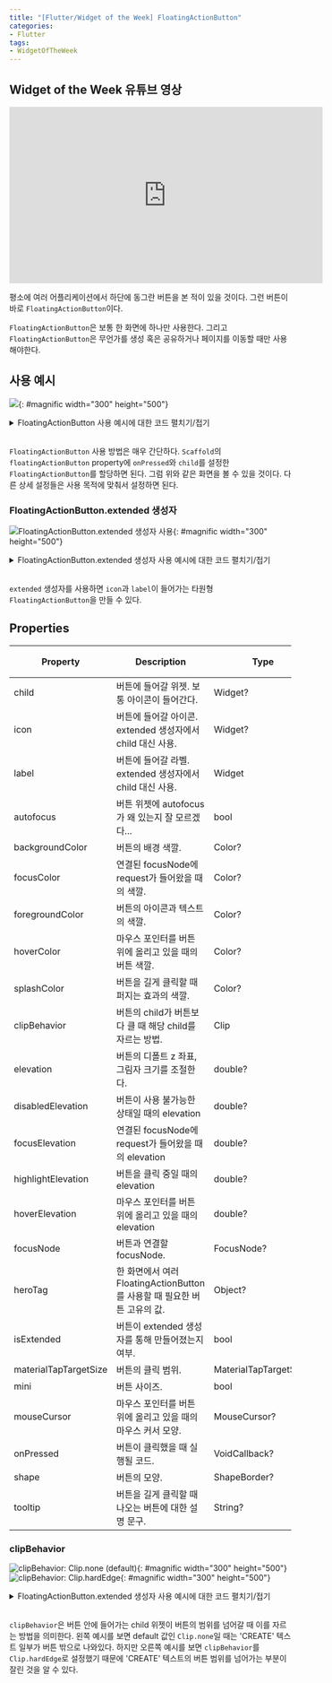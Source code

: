 ```yaml
---
title: "[Flutter/Widget of the Week] FloatingActionButton"
categories:
- Flutter
tags:
- WidgetOfTheWeek
---
```


## Widget of the Week 유튜브 영상

<iframe width="560" height="315" src="https://www.youtube.com/embed/2uaoEDOgk_I?cc_load_policy=1" frameborder="0" allowfullscreen></iframe>

<br>

평소에 여러 어플리케이션에서 하단에 동그란 버튼을 본 적이 있을 것이다. 그런 버튼이 바로 `FloatingActionButton`이다.

`FloatingActionButton`은 보통 한 화면에 하나만 사용한다.  그리고 `FloatingActionButton`은 무언가를 생성 혹은 공유하거나 페이지를 이동할 때만 사용해야한다.

## 사용 예시

![](/assets/flutter/WidgetOfTheWeek/8.FloatingActionButton/Example1.png){: #magnific width="300" height="500"}

<details markdown="1">
  <summary>FloatingActionButton 사용 예시에 대한 코드 펼치기/접기</summary>

``` dart
Scaffold(
  appBar: AppBar(
    title: Text('FloatingActionButton Example'),
  ),
  floatingActionButton: FloatingActionButton(
    onPressed: () {
      // 버튼 클릭 시 실행할 코드.
    },
    child: Icon(Icons.add),
  ),
);
```

</details>
<br>

`FloatingActionButton` 사용 방법은 매우 간단하다. `Scaffold`의 `floatingActionButton` property에 `onPressed`와 `child`를  설정한 `FloatingActionButton`를 할당하면 된다. 그럼 위와 같은 화면을 볼 수 있을 것이다. 다른 상세 설정들은 사용 목적에 맞춰서 설정하면 된다.

### FloatingActionButton.extended 생성자

![FloatingActionButton.extended 생성자 사용](/assets/flutter/WidgetOfTheWeek/8.FloatingActionButton/Example2.png){: #magnific width="300" height="500"}

<details markdown="1">
  <summary>FloatingActionButton.extended 생성자 사용 예시에 대한 코드 펼치기/접기</summary>

``` dart
Scaffold(
  appBar: AppBar(
    title: Text('FloatingActionButton Example'),
  ),
  floatingActionButton: FloatingActionButton.extended(
    onPressed: () {
      // 버튼 클릭 시 실행할 코드.
    },
    icon: Icon(Icons.add),
    label: Text('CREATE'),
  ),
);
```

</details>
<br>

`extended` 생성자를 사용하면 `icon`과 `label`이 들어가는 타원형 `FloatingActionButton`을 만들 수 있다.

## Properties

| Property              	| Description 	| Type                   	| Default(기본 생성자)           	| Default (extended 생성자)                 	|
|-----------------------	|-------------	|------------------------	|-------------------	|--------------------------	|
| child                 	| 버튼에 들어갈 위젯. 보통 아이콘이 들어간다.	| Widget?                	|                   	| 해당 Property 없음	|
| icon                 	| 버튼에 들어갈 아이콘. extended 생성자에서 child 대신 사용.	| Widget?                	| 해당 Property 없음	|                   	|
| label                 	| 버튼에 들어갈 라벨. extended 생성자에서 child 대신 사용.	| Widget                	| 해당 Property 없음	|                   	|
| autofocus             	| 버튼 위젯에 autofocus가 왜 있는지 잘 모르겠다\...	| bool                   	| false             	| false                    	|
| backgroundColor       	| 버튼의 배경 색깔.	| Color?                 	|                   	|                          	|
| focusColor            	| 연결된 focusNode에 request가 들어왔을 때의 색깔. 	| Color?                 	|                   	|                          	|
| foregroundColor       	| 버튼의 아이콘과 텍스트의 색깔.	| Color?                 	|                   	|                          	|
| hoverColor            	| 마우스 포인터를 버튼 위에 올리고 있을 때의 버튼 색깔.	| Color?                 	|                   	|                          	|
| splashColor           	| 버튼을 길게 클릭할 때 퍼지는 효과의 색깔.	| Color?                 	|                   	|                          	|
| clipBehavior          	| 버튼의 child가 버튼보다 클 때 해당 child를 자르는 방법.	| Clip                   	| Clip.none         	| Clip.none                	|
| elevation             	| 버튼의 디폴트 z 좌표, 그림자 크기를 조절한다.	| double?                	|                   	|                          	|
| disabledElevation     	| 버튼이 사용 불가능한 상태일 때의 elevation	| double?                	|                   	|                          	|
| focusElevation        	| 연결된 focusNode에 request가 들어왔을 때의 elevation	| double?                	|                   	|                          	|
| highlightElevation    	| 버튼을 클릭 중일 때의 elevation	| double?                	|                   	|                          	|
| hoverElevation        	| 마우스 포인터를 버튼 위에 올리고 있을 때의 elevation	| double?                	|                   	|                          	|
| focusNode             	| 버튼과 연결할 focusNode.	| FocusNode?             	|                   	|                          	|
| heroTag               	| 한 화면에서 여러 FloatingActionButton를 사용할 때 필요한 버튼 고유의 값.	| Object?                	| \_DefaultHeroTag() 	| \_DefaultHeroTag()        	|
| isExtended            	| 버튼이 extended 생성자를 통해 만들어졌는지 여부.	| bool                   	| false             	| true                     	|
| materialTapTargetSize 	| 버튼의 클릭 범위.	| MaterialTapTargetSize? 	|                   	|                          	|
| mini                  	| 버튼 사이즈.	| bool                   	| false             	| 해당 Property 없음	|
| mouseCursor           	| 마우스 포인터를 버튼 위에 올리고 있을 때의 마우스 커서 모양.	| MouseCursor?           	|                   	| SystemMouseCursors.click 	|
| onPressed             	| 버튼이 클릭했을 때 실행될 코드.	| VoidCallback?          	|                   	|                          	|
| shape                 	| 버튼의 모양.	| ShapeBorder?           	|                   	|                          	|
| tooltip               	| 버튼을 길게 클릭할 때 나오는 버튼에 대한 설명 문구.	| String?                	|                   	|                          	|

### clipBehavior

![clipBehavior: Clip.none (default)](/assets/flutter/WidgetOfTheWeek/8.FloatingActionButton/Example3.png){: #magnific width="300" height="500"}
![clipBehavior: Clip.hardEdge](/assets/flutter/WidgetOfTheWeek/8.FloatingActionButton/Example4.png){: #magnific width="300" height="500"}

<details markdown="1">
  <summary>FloatingActionButton.extended 생성자 사용 예시에 대한 코드 펼치기/접기</summary>

``` dart
Scaffold(
  appBar: AppBar(
    title: Text('FloatingActionButton Example'),
  ),
  floatingActionButton: FloatingActionButton(
    onPressed: () {
      // 버튼 클릭 시 실행할 코드.
    },
    child: Text('CREATE', style: TextStyle(fontSize: 20, color: Colors.red),),
    clipBehavior: Clip.hardEdge,
  ),
);
```

</details>
<br>

`clipBehavior`은 버튼 안에 들어가는 child 위젯이 버튼의 범위를 넘어갈 때 이를 자르는 방법을 의미한다. 왼쪽 예시를 보면 default 값인 `Clip.none`일 때는 'CREATE' 텍스트 일부가 버튼 밖으로 나와있다. 하지만 오른쪽 예시를 보면 `clipBehavior`를 `Clip.hardEdge`로 설정했기 때문에 'CREATE' 텍스트의 버튼 범위를 넘어가는 부분이 잘린 것을 알 수 있다.
